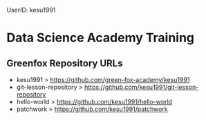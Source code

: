 UserID: kesu1991  
# Data Science Academy Training  
## Greenfox Repository URLs

* kesu1991 > https://github.com/green-fox-academy/kesu1991  
* git-lesson-repository > https://github.com/kesu1991/git-lesson-repository
* hello-world > https://github.com/kesu1991/hello-world
* patchwork > https://github.com/kesu1991/patchwork
